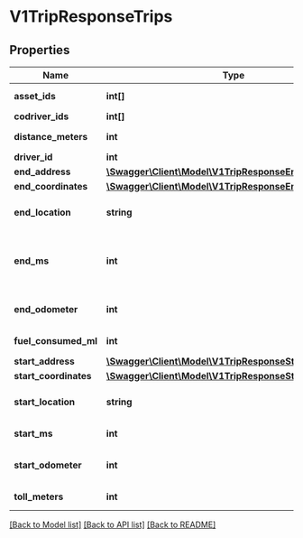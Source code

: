 # V1TripResponseTrips

## Properties
Name | Type | Description | Notes
------------ | ------------- | ------------- | -------------
**asset_ids** | **int[]** | List of associated asset IDs | [optional] 
**codriver_ids** | **int[]** | List of codriver IDs | [optional] 
**distance_meters** | **int** | Length of the trip in meters. | [optional] 
**driver_id** | **int** | ID of the driver. | [optional] 
**end_address** | [**\Swagger\Client\Model\V1TripResponseEndAddress**](V1TripResponseEndAddress.md) |  | [optional] 
**end_coordinates** | [**\Swagger\Client\Model\V1TripResponseEndCoordinates**](V1TripResponseEndCoordinates.md) |  | [optional] 
**end_location** | **string** | Geocoded street address of start (latitude, longitude) coordinates. | [optional] 
**end_ms** | **int** | End of the trip in UNIX milliseconds. Ongoing trips are indicated by an endMs value of 9223372036854775807. | [optional] 
**end_odometer** | **int** | Odometer reading (in meters) at the end of the trip. | [optional] 
**fuel_consumed_ml** | **int** | Amount in milliliters of fuel consumed on this trip. | [optional] 
**start_address** | [**\Swagger\Client\Model\V1TripResponseStartAddress**](V1TripResponseStartAddress.md) |  | [optional] 
**start_coordinates** | [**\Swagger\Client\Model\V1TripResponseStartCoordinates**](V1TripResponseStartCoordinates.md) |  | [optional] 
**start_location** | **string** | Geocoded street address of start (latitude, longitude) coordinates. | [optional] 
**start_ms** | **int** | Beginning of the trip in UNIX milliseconds. | [optional] 
**start_odometer** | **int** | Odometer reading (in meters) at the beginning of the trip. | [optional] 
**toll_meters** | **int** | Length in meters trip spent on toll roads. | [optional] 

[[Back to Model list]](../README.md#documentation-for-models) [[Back to API list]](../README.md#documentation-for-api-endpoints) [[Back to README]](../README.md)


